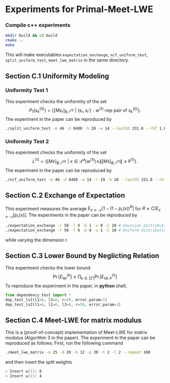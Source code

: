 # Experiments for Primal-Meet-LWE

### Compile c++ experiments

```bash
mkdir build && cd build
cmake ..
make
```

This will make executables `expectation_exchange`, `ncf_uniform_test`, `split_uniform_test`, `meet_lwe_matrix` in the same directory.
  
## Section C.1 Uniformity Modeling
  
### Uniformity Test 1
 
This experiment checks the uniformity of the set 
$$P_1(s_k^{(0)}) = \{[Ms_r]_{B, r^{(1)}} ~|~ (s_r, s_r'): w^{(1)}\text{-rep pair of~} s_k^{(0)}\} .$$
The experiment in the paper can be reproduced by
```bash
./split_uniform_test -m 46 -d 8488 -h 20 -w 14 --lastGS 331.8 --rhf 1.0048 # from q = 2^699 and beta = 300
```  

### Uniformity Test 2
This experiment checks the uniformity of the set 
$$L^{(1)} = \{[Mx]_{B, r^{(0)}} ~|~ x \in \mathcal{T}^d(w^{(1)}) \wedge \|[Ms]_{B, r^{(1)}}\| \le \ell^{(1)}\} .$$
The experiment in the paper can be reproduced by
```bash
./ncf_uniform_test -m 46 -d 8488 -w 14 -r 19 -b 18 --lastGS 331.8 --rhf 1.0048 # from q = 2^699 and beta = 300
```

## Section C.2 Exchange of Expectation
This experiment measures the average $E_{x\leftarrow \mathcal D}\left[ 1 - (1 - p_{r}(x))^{R} \right]$ for $R \approx C/E_{x\leftarrow \mathcal D}[p_r(x)]$.
The experiments in the paper can be reproduced by
```bash
./expectation_exchange -r 50 -l 6 -b 1 -u 0 -C 10 # Gaussian distribution
./expectation_exchange -r 50 -l 6 -b 6 -u 1 -C 10 # Uniform distribution
```
while varying the dimension $r$.

## Section C.3 Lower Bound by Neglicting Relation
This experiment checks the lower bound 
$$ \Pr[E_{sp}^{(i)}] \ge \prod_{k\in [2^i]}\Pr[E_{sp, k}^{(i)}]$$
To reproduce the experiment in the paper, in **python** shell,
```python
from dependency_test import *
dep_test_lv1(l1=6, l2=6, r=50, error_param=1)
dep_test_lv2(l1=6, l2=6, l3=6, r=50, error_param=1)
```

## Section C.4 Meet-LWE for matrix modulus
This is a (proof-of-concept) implementation of Meet-LWE for matrix modulus (Algorithm 3 in the paper).
The experiment in the paper can be reproduced as follows:
First, run the following command
```bash
./meet_lwe_matrix -m 25 -d 20 -h 12 -q 30 -t 2 -C 2 --repeat 100
```
and then insert the split weights
```bash
> Insert w[1]: 8
> Insert w[2]: 4
```
